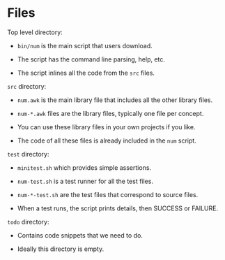# Files

Top level directory:

   * `bin/num` is the main script that users download.

   * The script has the command line parsing, help, etc.

   * The script inlines all the code from the `src` files.

`src` directory:

   * `num.awk` is the main library file that includes all the other library files.

   * `num-*.awk` files are the library files, typically one file per concept.

   * You can use these library files in your own projects if you like.

   * The code of all these files is already included in the `num` script.

`test` directory:

   * `minitest.sh` which provides simple assertions.

   * `num-test.sh` is a test runner for all the test files.

   * `num-*-test.sh` are the test files that correspond to source files.

   * When a test runs, the script prints details, then SUCCESS or FAILURE.

`todo` directory:

   * Contains code snippets that we need to do.

   * Ideally this directory is empty.

